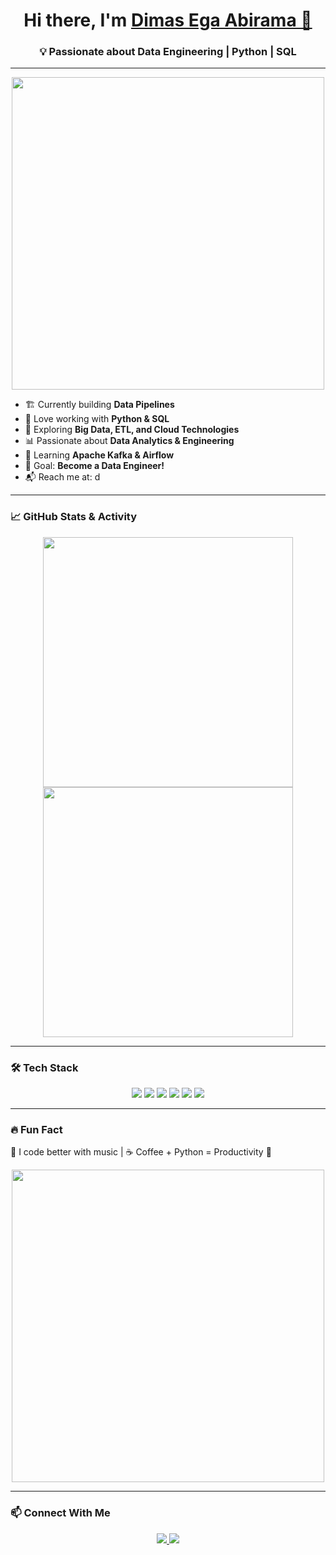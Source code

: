 <h1 align="center">Hi there, I'm <a href="https://github.com/Dimasega18" target="_blank">Dimas Ega Abirama 👋</a></h1>
<h3 align="center">💡 Passionate about Data Engineering | Python | SQL</h3>

---

<p align="center">
  <img src="https://media.giphy.com/media/qgQUggAC3Pfv687qPC/giphy.gif" width="500"/>
</p>

- 🏗️ Currently building **Data Pipelines**  
- 🐍 Love working with **Python & SQL**  
- 🚀 Exploring **Big Data, ETL, and Cloud Technologies**  
- 📊 Passionate about **Data Analytics & Engineering**  
- 🌱 Learning **Apache Kafka & Airflow**  
- 🎯 Goal: **Become a Data Engineer!**  
- 📬 Reach me at: d 

---

### 📈 **GitHub Stats & Activity**
<p align="center">
  <img src="https://github-readme-stats.vercel.app/api?username=Dimasega18&show_icons=true&theme=radical" width="400"/>
  <img src="https://github-readme-streak-stats.herokuapp.com/?user=Dimasega18&theme=radical" width="400"/>
</p>

---

### 🛠 **Tech Stack**
<p align="center">
  <img src="https://img.shields.io/badge/Python-3776AB?style=for-the-badge&logo=python&logoColor=white"/>
  <img src="https://img.shields.io/badge/SQL-4479A1?style=for-the-badge&logo=postgresql&logoColor=white"/>
  <img src="https://img.shields.io/badge/Airflow-017CEE?style=for-the-badge&logo=apache-airflow&logoColor=white"/>
  <img src="https://img.shields.io/badge/Docker-2496ED?style=for-the-badge&logo=docker&logoColor=white"/>
  <img src="https://img.shields.io/badge/Kafka-231F20?style=for-the-badge&logo=apache-kafka&logoColor=white"/>
  <img src="https://img.shields.io/badge/PostgreSQL-336791?style=for-the-badge&logo=postgresql&logoColor=white"/>
</p>

---

### 🔥 **Fun Fact**
🎵 I code better with music | ☕ Coffee + Python = Productivity 🚀  
<p align="center">
  <img src="https://media.giphy.com/media/3oKIPf3C7HqqYBVcCk/giphy.gif" width="500"/>
</p>

---

### 📫 **Connect With Me**
<p align="center">
  <a href="https://linkedin.com/in/dimas-ega-abirama">
    <img src="https://img.shields.io/badge/LinkedIn-0077B5?style=for-the-badge&logo=linkedin&logoColor=white"/>
  </a>
  <a href="mailto:dimasegaabirama@gmail.com">
    <img src="https://img.shields.io/badge/Gmail-D14836?style=for-the-badge&logo=gmail&logoColor=white"/>
  </a>
</p>
